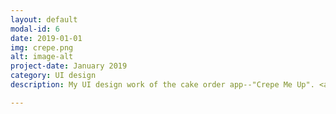 ```yaml
---
layout: default
modal-id: 6
date: 2019-01-01
img: crepe.png
alt: image-alt
project-date: January 2019
category: UI design
description: My UI design work of the cake order app--"Crepe Me Up". <a href="https://invis.io/KRV5A6MB45F">App UI design "Crepe Me Up"</a>. 

---
```

